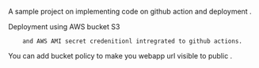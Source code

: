 A sample project on implementing code on github action and deployment .

Deployment using 
        AWS bucket S3 
        
        and AWS AMI secret credenitionl intregrated to github actions.
        
You can  add bucket policy to make you webapp url  visible to public .

